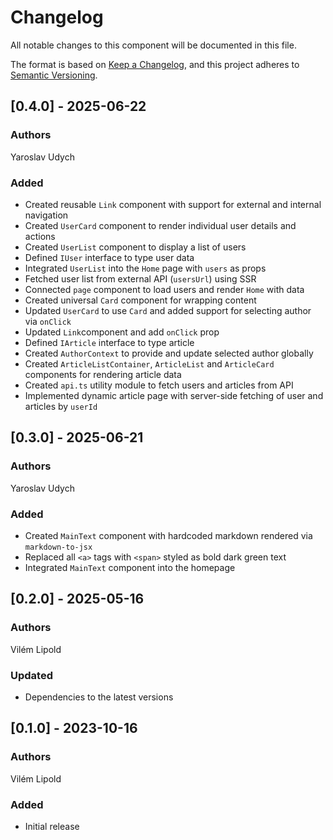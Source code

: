 # Changelog

All notable changes to this component will be documented in this file.

The format is based on [Keep a Changelog](https://keepachangelog.com/en/1.0.0/),
and this project adheres to [Semantic Versioning](https://semver.org/spec/v2.0.0.html).

## [0.4.0] - 2025-06-22

### Authors

Yaroslav Udych

### Added

-  Created reusable `Link` component with support for external and internal navigation
-  Created `UserCard` component to render individual user details and actions
-  Created `UserList` component to display a list of users
-  Defined `IUser` interface to type user data
-  Integrated `UserList` into the `Home` page with `users` as props
-  Fetched user list from external API (`usersUrl`) using SSR
-  Connected `page` component to load users and render `Home` with data
-  Created universal `Card` component for wrapping content
-  Updated `UserCard` to use `Card` and added support for selecting author via `onClick`
-  Updated `Link`component and add `onClick` prop
-  Defined `IArticle` interface to type article
-  Created `AuthorContext` to provide and update selected author globally
-  Created `ArticleListContainer`, `ArticleList` and `ArticleCard` components for rendering article data
-  Created `api.ts` utility module to fetch users and articles from API
-  Implemented dynamic article page with server-side fetching of user and articles by `userId`

## [0.3.0] - 2025-06-21

### Authors

Yaroslav Udych

### Added

-  Created `MainText` component with hardcoded markdown rendered via `markdown-to-jsx`
-  Replaced all `<a>` tags with `<span>` styled as bold dark green text
-  Integrated `MainText` component into the homepage

## [0.2.0] - 2025-05-16

### Authors

Vilém Lipold

### Updated

-  Dependencies to the latest versions

## [0.1.0] - 2023-10-16

### Authors

Vilém Lipold

### Added

-  Initial release
